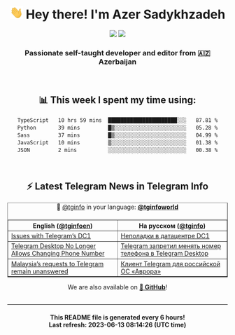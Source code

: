 <div align="center">
	<div>
		<h1>
      <img src="./assets/hi.gif" width="30px"> Hey there! I'm Azer Sadykhzadeh
    </h1>
    <img height="18" src="https://komarev.com/ghpvc/?username=sadykhzadeh&label=Views&color=2081c1&style=flat-square" />
		<a href="https://wakatime.com/Azer"> <img height="18" src="https://wakatime.com/badge/user/f80ae27a-c328-426f-a381-bc84136e2dd6.svg" /> </a>
    <h3>
      Passionate self-taught developer and editor from 🇦🇿 Azerbaijan
    </h3>
  </div>
  <br>

<h2>📊 This week I spent my time using:</h2>

<!--START_SECTION:waka-->

```txt
TypeScript   10 hrs 59 mins  ██████████████████████░░░   87.81 %
Python       39 mins         █▒░░░░░░░░░░░░░░░░░░░░░░░   05.28 %
Sass         37 mins         █▒░░░░░░░░░░░░░░░░░░░░░░░   04.99 %
JavaScript   10 mins         ▒░░░░░░░░░░░░░░░░░░░░░░░░   01.38 %
JSON         2 mins          ░░░░░░░░░░░░░░░░░░░░░░░░░   00.38 %
```

<!--END_SECTION:waka-->

<br>

<h2>⚡️ Latest Telegram News in Telegram Info</h2>
  <table border>
		<tr>
			<th width="50%">English (<a href="https://t.me/tginfoen">@tginfoen</a>)</th>
			<th>На русском (<a href="https://t.me/tginfo">@tginfo</a>)</th>
		</tr>
		<caption>🚩 <a href="https://t.me/tginfo">@tginfo</a> in your language: <a href="https://t.me/tginfoworld"><b>@tginfoworld</b></a><caption/>
  <tr><td><a href="https://t.me/tginfoen/1661">Issues with Telegram’s DC1</a></td>
    <td><a href="https://t.me/tginfo/3673">Неполадки в датацентре DC1 </a></td></tr><tr><td><a href="https://t.me/tginfoen/1660">Telegram Desktop No Longer Allows Changing Phone Number</a></td>
    <td><a href="https://t.me/tginfo/3672">Telegram запретил менять номер телефона в Telegram Desktop </a></td></tr><tr><td><a href="https://t.me/tginfoen/1659">Malaysia’s requests to Telegram remain unanswered</a></td>
    <td><a href="https://t.me/tginfo/3671">Клиент Telegram для российской ОС «Аврора»</a></td></tr>
</table>
We are also available on <a href="https://github.com/tginfo"><b>🐙 GitHub</b></a>!
</div>

<br>
<hr>
<h4 align="center">This README file is generated <b>every 6 hours</b>!</br>Last refresh: <b>2023-06-13 08:14:26 (UTC time)</b></h4>
